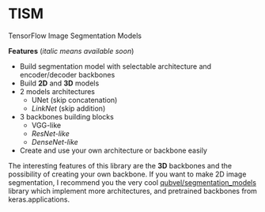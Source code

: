# TISM
TensorFlow Image Segmentation Models

**Features** (*italic means available soon*)
* Build segmentation model with selectable architecture and encoder/decoder backbones
* Build **2D** and **3D** models
* 2 models architectures
  * UNet (skip concatenation)
  * *LinkNet* (skip addition)
* 3 backbones building blocks
  * VGG-like
  * *ResNet-like*
  * *DenseNet-like*
* Create and use your own architecture or backbone easily


The interesting features of this library are the **3D** backbones and the possibility of creating your own backbone.
If you want to make 2D image segmentation, I recommend you the very cool
[qubvel/segmentation_models](https://github.com/qubvel/segmentation_models)
library which implement more architectures, and pretrained backbones from keras.applications.
